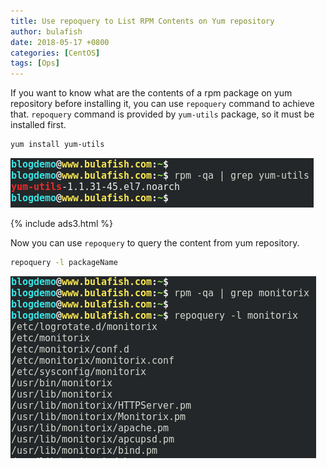 ```yaml
---
title: Use repoquery to List RPM Contents on Yum repository
author: bulafish
date: 2018-05-17 +0800
categories: [CentOS]
tags: [Ops]
---
```


If you want to know what are the contents of a rpm package on yum repository before installing it, you can use `repoquery` command to achieve that.  `repoquery` command is provided by `yum-utils` package, so it must be installed first.
```bash
yum install yum-utils
```
![repoquery](/assets/img/2018051709.png)

{% include ads3.html %}

Now you can use `repoquery` to query the content from yum repository.
```bash
repoquery -l packageName
```
![repoquery](/assets/img/2018051710.png)
